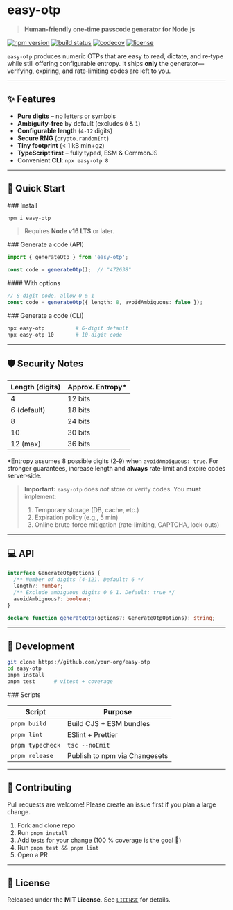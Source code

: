 # easy-otp

> **Human‑friendly one‑time passcode generator for Node.js**

[![npm version](https://img.shields.io/npm/v/easy-otp.svg)](https://www.npmjs.com/package/easy-otp)
[![build status](https://github.com/your‑org/easy-otp/actions/workflows/ci.yml/badge.svg)](https://github.com/your‑org/easy-otp/actions)
[![codecov](https://img.shields.io/codecov/c/github/your‑org/easy-otp.svg)](https://app.codecov.io/gh/your‑org/easy-otp)
[![license](https://img.shields.io/npm/l/easy-otp.svg)](LICENSE)

`easy‑otp` produces numeric OTPs that are easy to read, dictate, and re‑type while still offering configurable entropy.  It ships **only** the generator—verifying, expiring, and rate‑limiting codes are left to you.

---

## ✨ Features

* **Pure digits** – no letters or symbols
* **Ambiguity‑free** by default (excludes `0` & `1`)
* **Configurable length** (`4‑12` digits)
* **Secure RNG** (`crypto.randomInt`)
* **Tiny footprint** (< 1 kB min+gz)
* **TypeScript first** – fully typed, ESM & CommonJS
* Convenient **CLI**: `npx easy-otp 8`

---

## 🚀 Quick Start

\### Install

```sh
npm i easy-otp
```

> Requires **Node v16 LTS** or later.

\### Generate a code (API)

```ts
import { generateOtp } from 'easy-otp';

const code = generateOtp();  // "472638"
```

\#### With options

```ts
// 8‑digit code, allow 0 & 1
const code = generateOtp({ length: 8, avoidAmbiguous: false });
```

\### Generate a code (CLI)

```sh
npx easy-otp          # 6‑digit default
npx easy-otp 10       # 10‑digit code
```

---

## 🛡️ Security Notes

| Length (digits) | Approx. Entropy\* |
| --------------- | ----------------- |
| 4               | 12 bits           |
| 6 (default)     | 18 bits           |
| 8               | 24 bits           |
| 10              | 30 bits           |
| 12 (max)        | 36 bits           |

\*Entropy assumes 8 possible digits (2‑9) when `avoidAmbiguous: true`.
For stronger guarantees, increase length and **always** rate‑limit and expire codes server‑side.

> **Important:** `easy‑otp` does *not* store or verify codes.  You **must** implement:
>
> 1. Temporary storage (DB, cache, etc.)
> 2. Expiration policy (e.g., 5 min)
> 3. Online brute‑force mitigation (rate‑limiting, CAPTCHA, lock‑outs)

---

## 💻 API

```ts
interface GenerateOtpOptions {
  /** Number of digits (4‑12). Default: 6 */
  length?: number;
  /** Exclude ambiguous digits 0 & 1. Default: true */
  avoidAmbiguous?: boolean;
}

declare function generateOtp(options?: GenerateOtpOptions): string;
```

---

## 🧪 Development

```sh
git clone https://github.com/your‑org/easy-otp
cd easy-otp
pnpm install
pnpm test      # vitest + coverage
```

\### Scripts

| Script           | Purpose                       |
| ---------------- | ----------------------------- |
| `pnpm build`     | Build CJS + ESM bundles       |
| `pnpm lint`      | ESlint + Prettier             |
| `pnpm typecheck` | `tsc --noEmit`                |
| `pnpm release`   | Publish to npm via Changesets |

---

## 🤝 Contributing

Pull requests are welcome!  Please create an issue first if you plan a large change.

1. Fork and clone repo
2. Run `pnpm install`
3. Add tests for your change (100 % coverage is the goal 🚀)
4. Run `pnpm test && pnpm lint`
5. Open a PR

---

## 📜 License

Released under the **MIT License**.  See [`LICENSE`](https://opensource.org/license/mit) for details.
